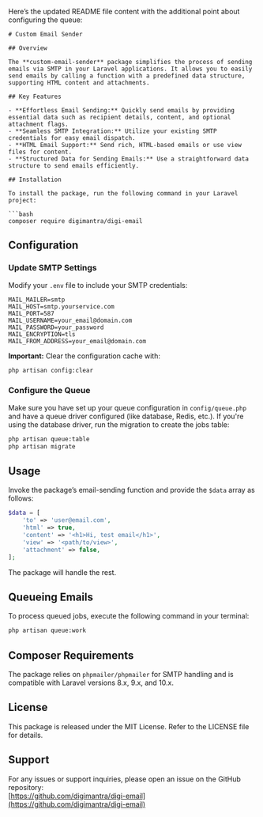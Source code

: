 Here’s the updated README file content with the additional point about configuring the queue:

```
# Custom Email Sender

## Overview

The **custom-email-sender** package simplifies the process of sending emails via SMTP in your Laravel applications. It allows you to easily send emails by calling a function with a predefined data structure, supporting HTML content and attachments.

## Key Features

- **Effortless Email Sending:** Quickly send emails by providing essential data such as recipient details, content, and optional attachment flags.
- **Seamless SMTP Integration:** Utilize your existing SMTP credentials for easy email dispatch.
- **HTML Email Support:** Send rich, HTML-based emails or use view files for content.
- **Structured Data for Sending Emails:** Use a straightforward data structure to send emails efficiently.

## Installation

To install the package, run the following command in your Laravel project:

```bash
composer require digimantra/digi-email
```

## Configuration

### Update SMTP Settings

Modify your `.env` file to include your SMTP credentials:

```env
MAIL_MAILER=smtp
MAIL_HOST=smtp.yourservice.com
MAIL_PORT=587
MAIL_USERNAME=your_email@domain.com
MAIL_PASSWORD=your_password
MAIL_ENCRYPTION=tls
MAIL_FROM_ADDRESS=your_email@domain.com
```

**Important:** Clear the configuration cache with:

```bash
php artisan config:clear
```

### Configure the Queue

Make sure you have set up your queue configuration in `config/queue.php` and have a queue driver configured (like database, Redis, etc.). If you're using the database driver, run the migration to create the jobs table:

```bash
php artisan queue:table
php artisan migrate
```

## Usage

Invoke the package’s email-sending function and provide the `$data` array as follows:

```php
$data = [
    'to' => 'user@email.com',
    'html' => true,
    'content' => '<h1>Hi, test email</h1>',
    'view' => '<path/to/view>',
    'attachment' => false,
];
```

The package will handle the rest.

## Queueing Emails

To process queued jobs, execute the following command in your terminal:

```bash
php artisan queue:work
```

## Composer Requirements

The package relies on `phpmailer/phpmailer` for SMTP handling and is compatible with Laravel versions 8.x, 9.x, and 10.x.

## License

This package is released under the MIT License. Refer to the LICENSE file for details.

## Support

For any issues or support inquiries, please open an issue on the GitHub repository:  
[https://github.com/digimantra/digi-email](https://github.com/digimantra/digi-email)
```